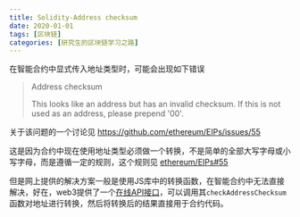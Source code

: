 ```yaml
---
title: Solidity-Address checksum
date: 2020-01-01
tags: [区块链]
categories: [研究生的区块链学习之路] 
---
```


在智能合约中显式传入地址类型时，可能会出现如下错误

> Address checksum
>
> This looks like an address but has an invalid checksum. If this is not used as an address, please prepend '00'. 

关于该问题的一个讨论见 https://github.com/ethereum/EIPs/issues/55 

这是因为合约中现在使用地址类型必须做一个转换，不是简单的全部大写字母或小写字母，而是遵循一定的规则，这个规则见 [ethereum/EIPs#55]( https://github.com/ethereum/EIPs/blob/master/EIPS/eip-55.md ) 

但是网上提供的解决方案一般是使用JS库中的转换函数，在智能合约中无法直接解决，好在，web3提供了一个[在线API接口](https://web3-tools.netlify.com/)，可以调用其`checkAddressChecksum`函数对地址进行转换，然后将转换后的结果直接用于合约代码。